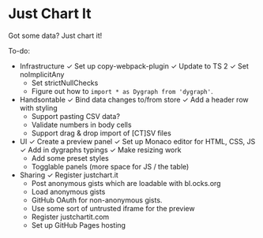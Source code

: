 # Just Chart It

Got some data? Just chart it!

To-do:

- Infrastructure
  ✓ Set up copy-webpack-plugin
  ✓ Update to TS 2
  ✓ Set noImplicitAny
  - Set strictNullChecks
  - Figure out how to `import * as Dygraph from 'dygraph'`.
- Handsontable
  ✓ Bind data changes to/from store
  ✓ Add a header row with styling
  - Support pasting CSV data?
  - Validate numbers in body cells
  - Support drag & drop import of [CT]SV files
- UI
  ✓ Create a preview panel
  ✓ Set up Monaco editor for HTML, CSS, JS
  ✓ Add in dygraphs typings
  ✓ Make resizing work
  - Add some preset styles
  - Togglable panels (more space for JS / the table)
- Sharing
  ✓ Register justchart.it
  - Post anonymous gists which are loadable with bl.ocks.org
  - Load anonymous gists
  - GitHub OAuth for non-anonymous gists.
  - Use some sort of untrusted iframe for the preview
  - Register justchartit.com
  - Set up GitHub Pages hosting
